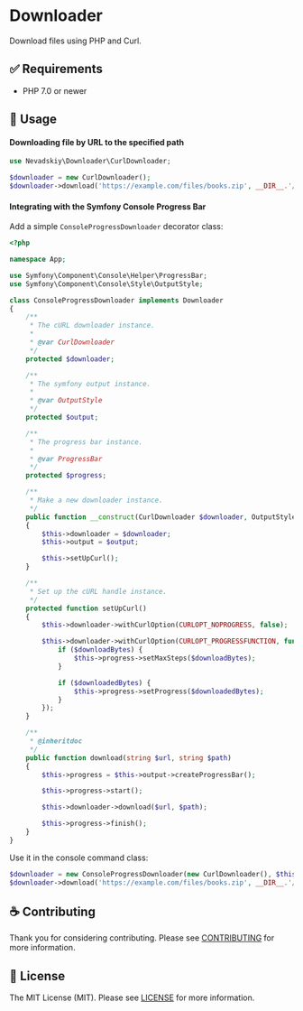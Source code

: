 # Downloader

Download files using PHP and Curl.

## ✅ Requirements

- PHP 7.0 or newer

## 🔨 Usage

#### Downloading file by URL to the specified path

```php
use Nevadskiy\Downloader\CurlDownloader;

$downloader = new CurlDownloader();
$downloader->download('https://example.com/files/books.zip', __DIR__.'/storage/books.zip');
```

#### Integrating with the Symfony Console Progress Bar

Add a simple `ConsoleProgressDownloader` decorator class:

```php
<?php

namespace App;

use Symfony\Component\Console\Helper\ProgressBar;
use Symfony\Component\Console\Style\OutputStyle;

class ConsoleProgressDownloader implements Downloader
{
    /**
     * The cURL downloader instance.
     *
     * @var CurlDownloader
     */
    protected $downloader;

    /**
     * The symfony output instance.
     *
     * @var OutputStyle
     */
    protected $output;

    /**
     * The progress bar instance.
     *
     * @var ProgressBar
     */
    protected $progress;

    /**
     * Make a new downloader instance.
     */
    public function __construct(CurlDownloader $downloader, OutputStyle $output)
    {
        $this->downloader = $downloader;
        $this->output = $output;

        $this->setUpCurl();
    }

    /**
     * Set up the cURL handle instance.
     */
    protected function setUpCurl()
    {
        $this->downloader->withCurlOption(CURLOPT_NOPROGRESS, false);

        $this->downloader->withCurlOption(CURLOPT_PROGRESSFUNCTION, function ($ch, $downloadBytes, $downloadedBytes) {
            if ($downloadBytes) {
                $this->progress->setMaxSteps($downloadBytes);
            }

            if ($downloadedBytes) {
                $this->progress->setProgress($downloadedBytes);
            }
        });
    }

    /**
     * @inheritdoc
     */
    public function download(string $url, string $path)
    {
        $this->progress = $this->output->createProgressBar();

        $this->progress->start();

        $this->downloader->download($url, $path);

        $this->progress->finish();
    }
}
```

Use it in the console command class:

```php
$downloader = new ConsoleProgressDownloader(new CurlDownloader(), $this->getOutput());
$downloader->download('https://example.com/files/books.zip', __DIR__.'/storage/books.zip');
```

## ☕ Contributing

Thank you for considering contributing. Please see [CONTRIBUTING](CONTRIBUTING.md) for more information.

## 📜 License

The MIT License (MIT). Please see [LICENSE](LICENSE) for more information.
